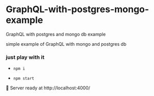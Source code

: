 # GraphQL-with-postgres-mongo-example
GraphQL with postgres and  mongo db example

simple example of GraphQL with mongo and postgres db
 
### just play with it

- `npm i`

- `npm start`

🚀  Server ready at http://localhost:4000/
